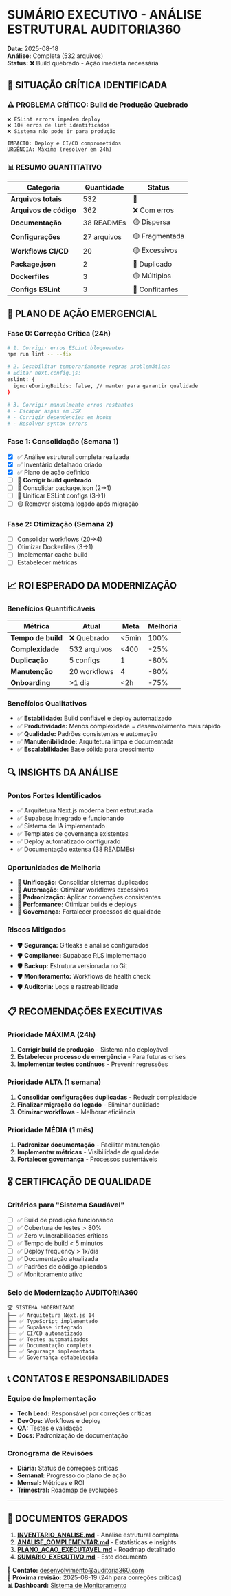 # SUMÁRIO EXECUTIVO - ANÁLISE ESTRUTURAL AUDITORIA360

**Data:** 2025-08-18  
**Análise:** Completa (532 arquivos)  
**Status:** ❌ Build quebrado - Ação imediata necessária  

## 🚨 SITUAÇÃO CRÍTICA IDENTIFICADA

### ⚠️ **PROBLEMA CRÍTICO: Build de Produção Quebrado**
```
❌ ESLint errors impedem deploy
❌ 10+ erros de lint identificados
❌ Sistema não pode ir para produção

IMPACTO: Deploy e CI/CD comprometidos
URGÊNCIA: Máxima (resolver em 24h)
```

### 📊 **RESUMO QUANTITATIVO**
| Categoria | Quantidade | Status |
|-----------|------------|--------|
| **Arquivos totais** | 532 | 🔄 |
| **Arquivos de código** | 362 | ❌ Com erros |
| **Documentação** | 38 READMEs | 🟡 Dispersa |
| **Configurações** | 27 arquivos | 🟡 Fragmentada |
| **Workflows CI/CD** | 20 | 🟡 Excessivos |
| **Package.json** | 2 | 🔴 Duplicado |
| **Dockerfiles** | 3 | 🟡 Múltiplos |
| **Configs ESLint** | 3 | 🔴 Conflitantes |

## 🎯 PLANO DE AÇÃO EMERGENCIAL

### **Fase 0: Correção Crítica (24h)**
```bash
# 1. Corrigir erros ESLint bloqueantes
npm run lint -- --fix

# 2. Desabilitar temporariamente regras problemáticas
# Editar next.config.js:
eslint: {
  ignoreDuringBuilds: false, // manter para garantir qualidade
}

# 3. Corrigir manualmente erros restantes
# - Escapar aspas em JSX
# - Corrigir dependencies em hooks
# - Resolver syntax errors
```

### **Fase 1: Consolidação (Semana 1)**
- [x] ✅ Análise estrutural completa realizada
- [x] ✅ Inventário detalhado criado  
- [x] ✅ Plano de ação definido
- [ ] 🚨 **Corrigir build quebrado**
- [ ] 🔴 Consolidar package.json (2→1)
- [ ] 🔴 Unificar ESLint configs (3→1)
- [ ] 🟡 Remover sistema legado após migração

### **Fase 2: Otimização (Semana 2)**
- [ ] Consolidar workflows (20→4)
- [ ] Otimizar Dockerfiles (3→1)
- [ ] Implementar cache build
- [ ] Estabelecer métricas

## 📈 ROI ESPERADO DA MODERNIZAÇÃO

### **Benefícios Quantificáveis**
| Métrica | Atual | Meta | Melhoria |
|---------|-------|------|----------|
| **Tempo de build** | ❌ Quebrado | <5min | 100% |
| **Complexidade** | 532 arquivos | <400 | -25% |
| **Duplicação** | 5 configs | 1 | -80% |
| **Manutenção** | 20 workflows | 4 | -80% |
| **Onboarding** | >1 dia | <2h | -75% |

### **Benefícios Qualitativos**
- ✅ **Estabilidade:** Build confiável e deploy automatizado
- ✅ **Produtividade:** Menos complexidade = desenvolvimento mais rápido  
- ✅ **Qualidade:** Padrões consistentes e automação
- ✅ **Manutenibilidade:** Arquitetura limpa e documentada
- ✅ **Escalabilidade:** Base sólida para crescimento

## 🔍 INSIGHTS DA ANÁLISE

### **Pontos Fortes Identificados**
- ✅ Arquitetura Next.js moderna bem estruturada
- ✅ Supabase integrado e funcionando
- ✅ Sistema de IA implementado
- ✅ Templates de governança existentes
- ✅ Deploy automatizado configurado
- ✅ Documentação extensa (38 READMEs)

### **Oportunidades de Melhoria**
- 🎯 **Unificação:** Consolidar sistemas duplicados
- 🎯 **Automação:** Otimizar workflows excessivos  
- 🎯 **Padronização:** Aplicar convenções consistentes
- 🎯 **Performance:** Otimizar builds e deploys
- 🎯 **Governança:** Fortalecer processos de qualidade

### **Riscos Mitigados**
- 🛡️ **Segurança:** Gitleaks e análise configurados
- 🛡️ **Compliance:** Supabase RLS implementado
- 🛡️ **Backup:** Estrutura versionada no Git
- 🛡️ **Monitoramento:** Workflows de health check
- 🛡️ **Auditoria:** Logs e rastreabilidade

## 📋 RECOMENDAÇÕES EXECUTIVAS

### **Prioridade MÁXIMA (24h)**
1. **Corrigir build de produção** - Sistema não deployável
2. **Estabelecer processo de emergência** - Para futuras crises
3. **Implementar testes contínuos** - Prevenir regressões

### **Prioridade ALTA (1 semana)**
1. **Consolidar configurações duplicadas** - Reduzir complexidade
2. **Finalizar migração do legado** - Eliminar dualidade
3. **Otimizar workflows** - Melhorar eficiência

### **Prioridade MÉDIA (1 mês)**
1. **Padronizar documentação** - Facilitar manutenção
2. **Implementar métricas** - Visibilidade de qualidade
3. **Fortalecer governança** - Processos sustentáveis

## 🎖️ CERTIFICAÇÃO DE QUALIDADE

### **Critérios para "Sistema Saudável"**
- [ ] ✅ Build de produção funcionando
- [ ] ✅ Cobertura de testes > 80%
- [ ] ✅ Zero vulnerabilidades críticas
- [ ] ✅ Tempo de build < 5 minutos
- [ ] ✅ Deploy frequency > 1x/dia
- [ ] ✅ Documentação atualizada
- [ ] ✅ Padrões de código aplicados
- [ ] ✅ Monitoramento ativo

### **Selo de Modernização AUDITORIA360**
```
🏆 SISTEMA MODERNIZADO
├── ✅ Arquitetura Next.js 14
├── ✅ TypeScript implementado  
├── ✅ Supabase integrado
├── ✅ CI/CD automatizado
├── ✅ Testes automatizados
├── ✅ Documentação completa
├── ✅ Segurança implementada
└── ✅ Governança estabelecida
```

## 📞 CONTATOS E RESPONSABILIDADES

### **Equipe de Implementação**
- **Tech Lead:** Responsável por correções críticas
- **DevOps:** Workflows e deploy  
- **QA:** Testes e validação
- **Docs:** Padronização de documentação

### **Cronograma de Revisões**
- **Diária:** Status de correções críticas
- **Semanal:** Progresso do plano de ação
- **Mensal:** Métricas e ROI
- **Trimestral:** Roadmap de evoluções

---

## 📄 DOCUMENTOS GERADOS

1. **[INVENTARIO_ANALISE.md](./INVENTARIO_ANALISE.md)** - Análise estrutural completa
2. **[ANALISE_COMPLEMENTAR.md](./ANALISE_COMPLEMENTAR.md)** - Estatísticas e insights
3. **[PLANO_ACAO_EXECUTAVEL.md](./PLANO_ACAO_EXECUTAVEL.md)** - Roadmap detalhado
4. **[SUMARIO_EXECUTIVO.md](./SUMARIO_EXECUTIVO.md)** - Este documento

**📧 Contato:** desenvolvimento@auditoria360.com  
**🔄 Próxima revisão:** 2025-08-19 (24h para correções críticas)  
**📊 Dashboard:** [Sistema de Monitoramento](https://auditoria360.github.io)